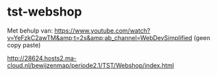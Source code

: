# tst-webshop
Met behulp van: https://www.youtube.com/watch?v=YeFzkC2awTM&amp;t=2s&amp;ab_channel=WebDevSimplified (geen copy paste)


http://28624.hosts2.ma-cloud.nl/bewijzenmap/periode2.1/TST/Webshop/index.html
